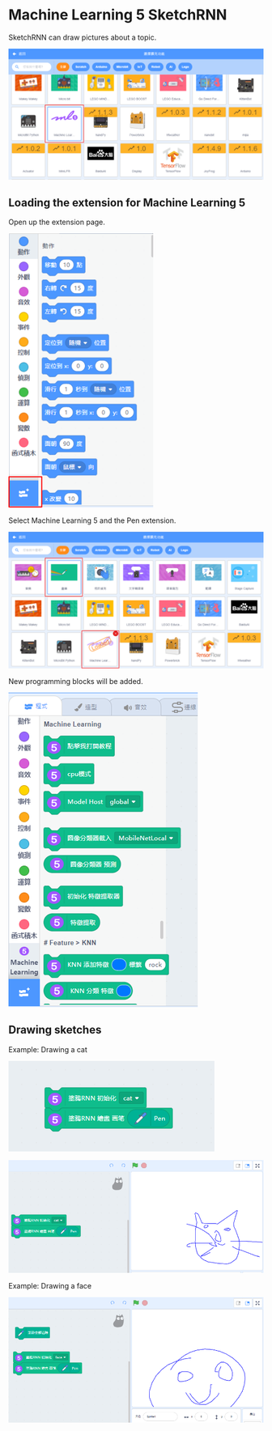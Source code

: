 # Machine Learning 5 SketchRNN

SketchRNN can draw pictures about a topic.

![](../images/ml5.png)

## Loading the extension for Machine Learning 5

Open up the extension page.

![](../images/add.png)

Select Machine Learning 5 and the Pen extension.

![](../images/add2.png)

New programming blocks will be added.

![](../images/ml6.png)

## Drawing sketches

Example: Drawing a cat

![](../images/ml22.png)

![](../images/ml23.png)

Example: Drawing a face

![](../images/ml24.png)